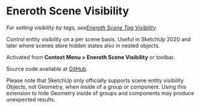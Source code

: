 # Eneroth Scene Visibility

_For setting visibility by tags, see[Eneroth Scene Tag Visibility](https://extensions.sketchup.com/extension/7970fefe-8e81-454d-8638-92059d707363/eneroth-scene-tag-visibility)._

Control entity visibility on a per scene basis. Useful in SketchUp 2020 and
later where scenes store hidden states also in nested objects.

Activated from **Context Menu > Eneroth Scene Visibility** or toolbar.

Source code available at [GitHub](https://github.com/Eneroth3/eneroth-scene-visibility).

Please note that SketchUp only officially supports scene entity visibility Objects,
not Geometry, when inside of a group or component. Using this extension to hide
Geometry inside of groups and components may produce unexpected results.
